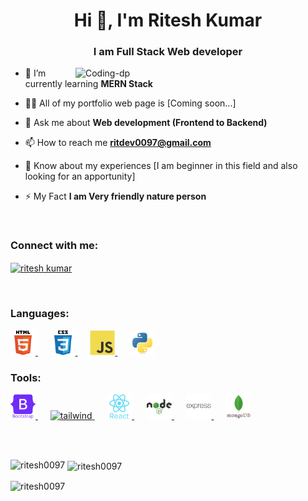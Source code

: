 <h1 align="center">Hi 👋, I'm Ritesh Kumar</h1>
<h3 align="center">I am Full Stack Web developer</h3>

<img src="https://img.freepik.com/free-vector/hacker-operating-laptop-cartoon-icon-illustration-technology-icon-concept-isolated-flat-cartoon-style_138676-2387.jpg" alt="Coding-dp" width="400px" align="right">

- 🌱 I’m currently learning **MERN Stack**

- 👨‍💻 All of my portfolio web page is [Coming soon...]

- 💬 Ask me about **Web development (Frontend to Backend)**

- 📫 How to reach me **ritdev0097@gmail.com**

- 📄 Know about my experiences [I am beginner in this field and also looking for an apportunity]

- ⚡ My Fact **I am Very friendly nature person**

<br>
<h3 align="left">Connect with me:</h3>
<p align="left">
<a href="https://linkedin.com/in/ritesh-kumar-b96140329" target="blank"><img align="center" src="https://raw.githubusercontent.com/rahuldkjain/github-profile-readme-generator/master/src/images/icons/Social/linked-in-alt.svg" alt="ritesh kumar" height="30" width="40" /></a>
</p>

<br>
<h3 align="left">Languages:</h3>
<p align="left"> 
<a href="https://www.w3.org/html/" target="_blank" rel="noreferrer"> <img src="https://raw.githubusercontent.com/devicons/devicon/master/icons/html5/html5-original-wordmark.svg" alt="html5" width="40" height="40"/> </a> 
&nbsp&nbsp&nbsp&nbsp
<a href="https://www.w3schools.com/css/" target="_blank" rel="noreferrer"> <img src="https://raw.githubusercontent.com/devicons/devicon/master/icons/css3/css3-original-wordmark.svg" alt="css3" width="40" height="40"/> </a> 
&nbsp&nbsp&nbsp&nbsp
<a href="https://developer.mozilla.org/en-US/docs/Web/JavaScript" target="_blank" rel="noreferrer"> <img src="https://raw.githubusercontent.com/devicons/devicon/master/icons/javascript/javascript-original.svg" alt="javascript" width="40" 
height="40"/> </a> &nbsp&nbsp&nbsp&nbsp
<a href="https://www.python.org" target="_blank" rel="noreferrer"> <img src="https://raw.githubusercontent.com/devicons/devicon/master/icons/python/python-original.svg" alt="python" width="40" height="40"/> </a> </p>

<h3 align="left">Tools:</h3>
<p align="left"> 
<a href="https://getbootstrap.com" target="_blank" rel="noreferrer"> <img src="https://raw.githubusercontent.com/devicons/devicon/master/icons/bootstrap/bootstrap-plain-wordmark.svg" alt="bootstrap" width="40" height="40"/> </a>
&nbsp&nbsp&nbsp&nbsp
<a href="https://tailwindcss.com/" target="_blank" rel="noreferrer"> <img src="https://www.vectorlogo.zone/logos/tailwindcss/tailwindcss-icon.svg" alt="tailwind" width="40" height="40"/> </a>
&nbsp&nbsp&nbsp&nbsp
<a href="https://reactjs.org/" target="_blank" rel="noreferrer"> <img src="https://raw.githubusercontent.com/devicons/devicon/master/icons/react/react-original-wordmark.svg" alt="react" width="40" height="40"/> </a> 
&nbsp&nbsp&nbsp&nbsp
<a href="https://nodejs.org" target="_blank" rel="noreferrer"> <img src="https://raw.githubusercontent.com/devicons/devicon/master/icons/nodejs/nodejs-original-wordmark.svg" alt="nodejs" width="40" height="40"/> </a> 
&nbsp&nbsp&nbsp&nbsp
<a href="https://expressjs.com" target="_blank" rel="noreferrer"> <img src="https://raw.githubusercontent.com/devicons/devicon/master/icons/express/express-original-wordmark.svg" alt="express" width="40" height="40"/> </a> 
&nbsp&nbsp&nbsp&nbsp
<a href="https://www.mongodb.com/" target="_blank" rel="noreferrer"> <img src="https://raw.githubusercontent.com/devicons/devicon/master/icons/mongodb/mongodb-original-wordmark.svg" alt="mongodb" width="40" height="40"/> </a>  </p>

<br><br>
<p><img align="left" src="https://github-readme-stats.vercel.app/api/top-langs?username=ritesh0097&show_icons=true&locale=en&layout=compact" alt="ritesh0097" /></p>

<p>&nbsp;<img align="center" src="https://github-readme-stats.vercel.app/api?username=ritesh0097&show_icons=true&locale=en" alt="ritesh0097" /></p>

<p><img align="center" src="https://github-readme-streak-stats.herokuapp.com/?user=ritesh0097&" alt="ritesh0097" /></p>

